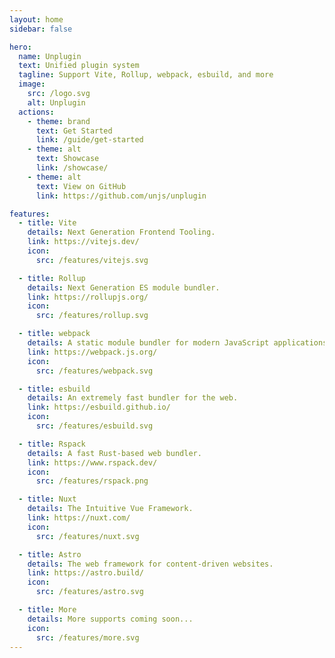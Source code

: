 ```yaml
---
layout: home
sidebar: false

hero:
  name: Unplugin
  text: Unified plugin system
  tagline: Support Vite, Rollup, webpack, esbuild, and more
  image:
    src: /logo.svg
    alt: Unplugin
  actions:
    - theme: brand
      text: Get Started
      link: /guide/get-started
    - theme: alt
      text: Showcase
      link: /showcase/
    - theme: alt
      text: View on GitHub
      link: https://github.com/unjs/unplugin

features:
  - title: Vite
    details: Next Generation Frontend Tooling.
    link: https://vitejs.dev/
    icon:
      src: /features/vitejs.svg

  - title: Rollup
    details: Next Generation ES module bundler.
    link: https://rollupjs.org/
    icon:
      src: /features/rollup.svg

  - title: webpack
    details: A static module bundler for modern JavaScript applications.
    link: https://webpack.js.org/
    icon:
      src: /features/webpack.svg

  - title: esbuild
    details: An extremely fast bundler for the web.
    link: https://esbuild.github.io/
    icon:
      src: /features/esbuild.svg

  - title: Rspack
    details: A fast Rust-based web bundler.
    link: https://www.rspack.dev/
    icon:
      src: /features/rspack.png

  - title: Nuxt
    details: The Intuitive Vue Framework.
    link: https://nuxt.com/
    icon:
      src: /features/nuxt.svg

  - title: Astro
    details: The web framework for content-driven websites.
    link: https://astro.build/
    icon:
      src: /features/astro.svg

  - title: More
    details: More supports coming soon...
    icon:
      src: /features/more.svg
---
```

